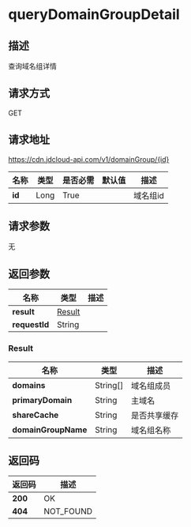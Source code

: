 # queryDomainGroupDetail


## 描述
查询域名组详情

## 请求方式
GET

## 请求地址
https://cdn.jdcloud-api.com/v1/domainGroup/{id}

|名称|类型|是否必需|默认值|描述|
|---|---|---|---|---|
|**id**|Long|True| |域名组id|

## 请求参数
无


## 返回参数
|名称|类型|描述|
|---|---|---|
|**result**|[Result](querydomaingroupdetail#result)| |
|**requestId**|String| |

### <div id="result">Result</div>
|名称|类型|描述|
|---|---|---|
|**domains**|String[]|域名组成员|
|**primaryDomain**|String|主域名|
|**shareCache**|String|是否共享缓存|
|**domainGroupName**|String|域名组名称|

## 返回码
|返回码|描述|
|---|---|
|**200**|OK|
|**404**|NOT_FOUND|
